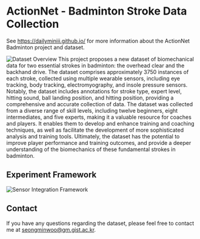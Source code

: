
# ActionNet - Badminton Stroke Data Collection

See https://dailyminiii.github.io/ for more information about the ActionNet Badminton project and dataset.

![Dataset Overview](https://user-images.githubusercontent.com/79134282/231628843-0d856a28-d777-47f9-a243-6ef592709db5.png)
This project proposes a new dataset of biomechanical data for two essential strokes in badminton: the overhead clear and the backhand drive. The dataset comprises approximately 3750 instances of each stroke, collected using multiple wearable sensors, including eye tracking, body tracking, electromyography, and insole pressure sensors. Notably, the dataset includes annotations for stroke type, expert level, hitting sound, ball landing position, and hitting position, providing a comprehensive and accurate collection of data. The dataset was collected from a diverse range of skill levels, including twelve beginners, eight intermediates, and five experts, making it a valuable resource for coaches and players. It enables them to develop and enhance training and coaching techniques, as well as facilitate the development of more sophisticated analysis and training tools. Ultimately, the dataset has the potential to improve player performance and training outcomes, and provide a deeper understanding of the biomechanics of these fundamental strokes in badminton.

## Experiment Framework

![Sensor Integration Framework](https://user-images.githubusercontent.com/79134282/233350030-c72336d1-3696-4a35-a2fc-e173f8c6af67.jpg)

## Contact

If you have any questions regarding the dataset, please feel free to contact me at seongminwoo@gm.gist.ac.kr.









